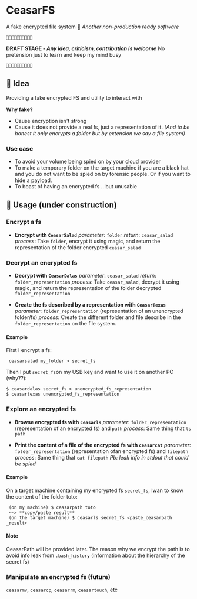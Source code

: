 # CeasarFS

A fake encrypted file system 🌺 *Another non-production ready software*

	🌟🌟🌟🌟🌟🌟🌟🌟🌟🌟
**DRAFT STAGE - *Any idea, criticism, contribution is welcome***
No pretension just to learn and keep my mind busy

	🌟🌟🌟🌟🌟🌟🌟🌟🌟🌟
## 🔦 Idea
Providing a fake encrypted FS and utility to interact with

**Why fake?**

 - Cause encryption isn't strong
 - Cause it does not provide a real fs, just a representation of it. *(And to be honest it only encrypts a folder but by extension we say a file system)*

### Use case
 - To avoid your volume being spied on by your cloud provider
 - To make a temporary folder on the target machine if you are a black hat and you do not want to be spied on by forensic people. Or if you want to hide a payload.
 - To boast of having an encrypted fs .. but unusable

## 💺 Usage (under construction)

### Encrypt a fs

 - **Encrypt with `CeasarSalad`**
 *parameter*: `folder`
 *return*: `ceasar_salad`
 *process*: Take `folder`, encrypt it using magic, and return the representation of the folder encrypted `ceasar_salad`

### Decrypt an encrypted fs
 - **Decrypt with `CeasarDalas`**
 *parameter*: `ceasar_salad`
 *return*: `folder_representation`
 *process*: Take `ceasar_salad`, decrypt it using magic, and return the representation of the folder decrypted `folder_representation`

 - **Create the fs described by a  representation with `CeasarTexas`**
 *parameter*: `folder_representation` (representation of an unencrypted folder/fs)
 *process*: Create the different folder and file describe in the `folder_representation` on the file system.
 
 #### Example
 First I encrypt a fs:

     ceasarsalad my_folder > secret_fs

 
 Then I put `secret_fs`on my USB key and want to use it on another PC (why??):

    $ ceasardalas secret_fs > unencrypted_fs_representation
    $ ceasartexas unencrypted_fs_representation

### Explore an encrypted fs
 - **Browse encrypted fs with  `ceasarls`**
 *parameter*: `folder_representation` (representation of an encrypted fs) and `path`
 *process*: Same thing that `ls path`
 
  - **Print the content of a file of the encrypted fs with  `ceasarcat`**
 *parameter*: `folder_representation` (representation ofan encrypted fs) and `filepath`
 *process*: Same thing that `cat filepath`
 *Pb: leak  info in stdout that could be spied*
 #### Example
 On a target machine containing my encrypted fs `secret_fs`, Iwan to know the content of the folder toto:

     (on my machine) $ ceasarpath toto 
     ~~> **copy/paste result**
     (on the target machine) $ ceasarls secret_fs <paste_ceasarpath _result>

#### Note
CeasarPath will be provided later. The reason why we encrypt the path is to avoid info leak from `.bash_history` (information about the hierarchy of the secret fs)

### Manipulate an encrypted fs (future)
`ceasarmv`,  `ceasarcp`, `ceasarrm`,  `ceasartouch`, etc

